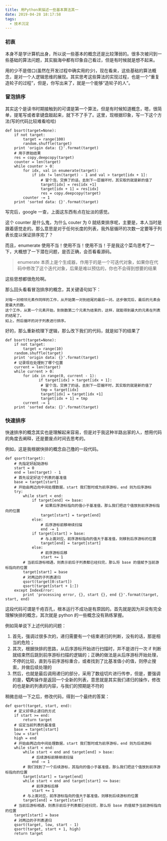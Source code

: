 ```yaml
---
title: 用Python来描述一些基本算法其一
date: 2019-04-28 18:17:58
tags:
  - 技术沉淀
---
```


### 初衷

本身不是学计算机出身，所以说一些基本的概念还是比较薄弱的。很多次被问到一些基础的算法问题，其实脑海中都有印象自己看过，但是有时候就是想不起来。

用的少不是借口(虽然在开发过程中确实用的少)，现在看来，这些基础的算法概念，是对一个人逻辑思维的展现。其实思考这些算法的实现过程，也是一个“重复造轮子的过程”，但是，你写出来了，就是一个能够“造轮子的人”。

### 冒泡排序

其实这个是读书时期接触到的可谓是第一个算法，但是有时候知道概念，嗯，很简单，提笔写或者拿键盘敲起来，就下不了手了。这里，现根据印象，写一下这个方法(写的代码比较难看哈哈)

```
def bsort(target=None):
    if not target:
        target = range(100)
        random.shuffle(target)
    print 'origin data: {}'.format(target)
    # 用于原始结果
    res = copy.deepcopy(target)
    counter = len(target)
    while counter > 0:
        for idx, val in enumerate(target):
            if idx != len(target) - 1 and val > target[idx + 1]:
                # 冒个泡，交换了的话，去到下一层循环时，其实取的就是新的值了
                target[idx] = res[idx +1]
                target[idx + 1] = res[idx]
                res = copy.deepcopy(target)
        counter -= 1
    print 'sorted data: {}'.format(target)
```

写完后，google 一查，上面这东西有点在扯淡的感觉。

这个 counter 是什么鬼，为什么 couter 为 0 就结束排序呢，主要是，本人当时是跟着感觉走的。那么意思是对于任何长度的列表，我外层循环的次数一定要等于列表长度以保证排序完了？

而且，enumerate 使用不当！使用不当！使用不当！于是我这个菜鸟思考了一下，大概想了一下潜在问题，是否正确，会否看看源码。

> enumerate 本质上是个生成器，作用于的是一个可迭代对象，如果你在代码中修改了这个迭代对象，后果是难以预估的，你也不会得到想要的结果

这些思想都很危险啊。

那么回头看看冒泡排序的概念，其关键语句如下：

```
对每一对相邻元素作同样的工作，从开始第一对到结尾的最后一对。这步做完后，最后的元素会是最大的数。
这个工作，从第一个元素开始，到倒数第二个元素为结束的，这样，就能得到最大的元素在列表的结尾了。
如上，然后循环的对子列表进行排序。
```

好的，那么重新梳理下逻辑，那么改下我们的代码，就是如下的结果了

```
def bsort(target=None):
    if not target:
        target = range(10)
    random.shuffle(target)
    print 'origin data: {}'.format(target)
    # 记录现在处理到了哪个位置
    current = len(target)
    while current > 0:
        for idx in range(0, current - 1):
               if target[idx] > target[idx + 1]:
                # 冒个泡，交换了的话，去到下一层循环时，其实取的就是新的值了
                tmp = target[idx]
                target[idx] = target[idx +1]
                target[idx + 1] = tmp
        current -= 1
    print 'sorted data: {}'.format(target)
```

### 快速排序

快速排序的概念其实也是理解起来容易，但是对于我这种半路出家的人，想用代码的角度去阐释，还是要废点时间去思考的。

例如，这是我根据快排的概念自己撸的一段代码。

```
def qsort(target):
    # 先指定好起始游标
    start = 0
    end = len(target) - 1
    # 首先设定好这个列表的基准值
    base = target[start]
    # 开始由两边向中间处理数据，start 我们暂时成为前序游标，end 则为后序游标
    try:
        while start < end:
            if target[end] <= base:
                # 如果后序游标指向的值小于基准值，那么我们把这个值放到前序游标指向的位置
                target[start] = target[end]
            else:
                # 后序游标前移继续扫描
                end -= 1
            if target[start] > base:
                # 与上面对应，前序游标指向的值大于基准值，则移到后序游标的位置
                target[end] = target[start]
            else:
                # 前序游标后移
                start += 1
        # 当前后游标相遇，则表示前后子列表都已经扫完，那么将 base 的值赋予当前游标指向的位置
        target[start] = base
        # 对两边的子列表递归
        qsort(target[0:start])
        qsort(target[start + 1:])
    except IndexError:
        print 'processing error, {}, start {}, end {}'.format(target, start, end)
```

这段代码可谓是千疮百孔，根本运行不成功是有原因的。首先就是因为并没有完全理解快排的概念，其次就是 python 的一些概念没有熟练掌握。

例如简单说下上述代码的问题：

1. 首先，强调过很多次的，递归需要有一个结束递归的判断，没有的话，那是相当的危险；
2. 其次，根据快排的思路，从后序游标开始进行扫描时，并不是进行一次 if 判断就结束然后跳到前序游标扫描的逻辑的；正确的做法是从后序游标开始处理，不停的比较，直到与前序游标重合，或者找到了比基准值小的值，则停止搜索，并做后续处理的
3. 然后，也就是最后调用递归的部分，采用了数组切片进行传参，但是，要强调的是，**切片**操作是返回一个全新的列表，意思就是其实我们递归的操作，修改的也是新的列表的内容，与我们的预期是不符的


稍微总结一下之后，修改代码，得到一个最终的答案：

```
def qsort(target, start, end):
    # 定义好停止递归的方式
    if start >= end:
        return target
    # 设定当前列表的基准值
    base = target[start]
    low = start
    high = end
    # 开始由两边向中间处理数据，start 我们暂时成为前序游标，end 则为后续游标
    while start < end:
        while start < end and target[end] > base:
            # 后续游标前移继续扫描
            end -= 1
        # 我们找到了一个后续游标，其指向的值小于基准值，那么我们把这个值放到前序游标指向的位置
        target[start] = target[end]
        while start < end and target[start] <= base:
            # 前序游标后移
            start += 1
        # 与上面对应，前序游标指向的值大于基准值，则移到后续游标的位置
        target[end] = target[start]
    # 当前后游标相遇，则表示前后子列表都已经扫完，那么将 base 的值赋予当前游标指向的位置
    target[start] = base
    # 对两边的子列表递归
    qsort(target, low, start - 1)
    qsort(target, start + 1, high)
    return target
```

